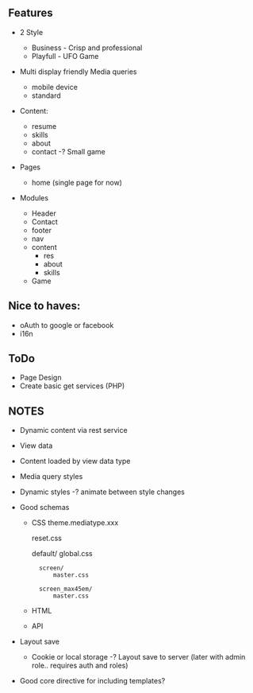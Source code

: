 Features
--------

- 2 Style
    - Business - Crisp and professional
    - Playfull - UFO Game
- Multi display friendly Media queries
    - mobile device
    - standard
    
- Content:
    - resume
    - skills
    - about
    - contact
    -? Small game
- Pages
    - home (single page for now)
- Modules
    - Header
    - Contact
    - footer
    - nav
    - content
        - res
        - about
        - skills
    - Game

Nice to haves:
--------------

- oAuth to google or facebook
- i16n

ToDo
----
- Page Design
- Create basic get services (PHP)

NOTES
-----

- Dynamic content via rest service

- View data

- Content loaded by view data type

- Media query styles

- Dynamic styles
    -? animate between style changes

- Good schemas
    - CSS
        theme.mediatype.xxx
        
        reset.css
        
        default/
            global.css
            
            screen/
                master.css
            
            screen_max45em/
                master.css
                
    - HTML
    - API

- Layout save
    - Cookie or local storage
    -? Layout save to server (later with admin role.. requires auth and roles)

- Good core directive for including templates?




